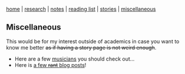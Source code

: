 [home](./index.html)  |  [research](./research.html)  |  [notes](./notes.html)  |  [reading list](./reading_list.html)  |  [stories](./story.html)  |  [miscellaneous](./miscellaneous.html)

## Miscellaneous

This would be for my interest outside of academics in case you want to know me better ~~as if having a story page is not weird enough~~.

- Here are a few [musicians](./random/music.html) you should check out...
- Here is [a few ~~rant~~ blog posts](./blog/blog.md)! 
